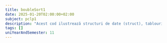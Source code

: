```yaml
---
title: boubleSort1
date: 2025-01-20T02:00:00+02:00
subject: pclp1
description: "Acest cod ilustrează structuri de date (struct), tablouri de structuri, variabile globale și funcții, utilizate pentru gestionarea simplă a informațiilor despre jucători printr-un meniu interactiv."
tags: []
uniYearAndSemester: 11
---
```


